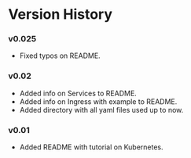 # Version History

### v0.025
* Fixed typos on README.

### v0.02
* Added info on Services to README. 
* Added info on Ingress with example to README.
* Added directory with all yaml files used up to now. 

### v0.01
* Added README with tutorial on Kubernetes.
